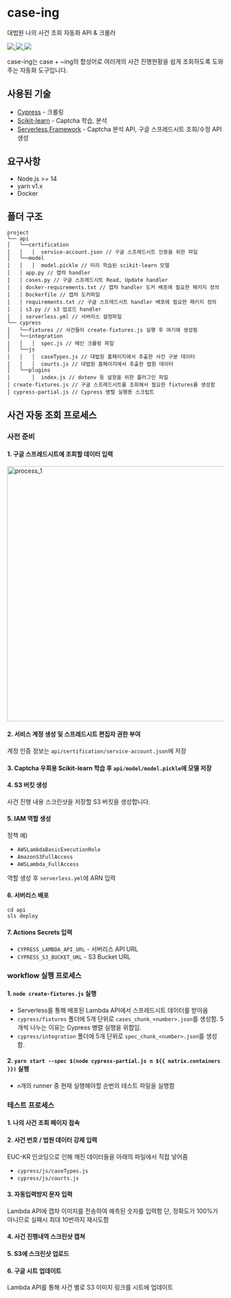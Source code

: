 # case-ing
대법원 나의 사건 조회 자동화 API & 크롤러

<a href="https://github.com/iicdii/case-ing/blob/master/LICENSE" alt="License">
    <img src="https://img.shields.io/badge/License-MIT-yellow.svg" />
</a>
<a href="https://github.com/iicdii/case-ing/actions/workflows/update-sheet-cron.yml" alt="Cron">
    <img src="https://github.com/iicdii/case-ing/actions/workflows/update-sheet-cron.yml/badge.svg" />
</a>
<a href="https://github.com/iicdii/case-ing/actions/workflows/update-sheet-manually.yml" alt="Manual Cron">
    <img src="https://github.com/iicdii/case-ing/actions/workflows/update-sheet-manually.yml/badge.svg" />
</a>

case-ing는 case + ~ing의 합성어로 여러개의 사건 진행현황을 쉽게 조회하도록 도와주는
자동화 도구입니다.

## 사용된 기술
- [Cypress](https://www.cypress.io/) - 크롤링
- [Scikit-learn](https://scikit-learn.org/) - Captcha 학습, 분석
- [Serverless Framework](https://www.serverless.com/) - Captcha 분석 API, 구글 스프레드시트 조회/수정 API 생성

## 요구사항
- Node.js >= 14
- yarn v1.x
- Docker

## 폴더 구조
```
project
└── api
│   └──certification
│   │   │  service-account.json // 구글 스프레드시트 인증을 위한 파일
│   └──model
│   │   │  model.pickle // 미리 학습된 scikit-learn 모델
│   │ app.py // 캡챠 handler
│   │ cases.py // 구글 스프레드시트 Read, Update handler
│   │ docker-requirements.txt // 캡챠 handler 도커 배포에 필요한 패키지 정의 
│   │ Dockerfile // 캡챠 도커파일
│   │ requirements.txt // 구글 스프레드시트 handler 배포에 필요한 패키지 정의
│   │ s3.py // s3 업로드 handler
│   │ serverless.yml // 서버리스 설정파일
└── cypress
│   └──fixtures // 사건들이 create-fixtures.js 실행 후 여기에 생성됨
│   └──integration
│   │   │  spec.js // 메인 크롤링 파일
│   └──js
│   │   │  caseTypes.js // 대법원 홈페이지에서 추출한 사건 구분 데이터
│   │   │  courts.js // 대법원 홈페이지에서 추출한 법원 데이터
│   └──plugins
│       │  index.js // dotenv 등 설정을 위한 플러그인 파일
│ create-fixtures.js // 구글 스프레드시트를 조회해서 필요한 fixtures를 생성함
│ cypress-partial.js // Cypress 병렬 실행용 스크립트
```

## 사건 자동 조회 프로세스

### 사전 준비

#### 1. 구글 스프레드시트에 조회할 데이터 입력
<img width="592" alt="process_1" src="https://user-images.githubusercontent.com/4951716/150552370-41dea747-98d8-40f3-87ae-f805402feb67.png">

#### 2. 서비스 계정 생성 및 스프레드시트 편집자 권한 부여
계정 인증 정보는 `api/certification/service-account.json`에 저장

#### 3. Captcha 우회용 Scikit-learn 학습 후 `api/model/model.pickle`에 모델 저장

#### 4. S3 버킷 생성
사건 진행 내용 스크린샷을 저장할 S3 버킷을 생성합니다.

#### 5. IAM 역할 생성
정책 예)
- `AWSLambdaBasicExecutionRole`
- `AmazonS3FullAccess`
- `AWSLambda_FullAccess`

역할 생성 후 `serverless.yml`에 ARN 입력

#### 6. 서버리스 배포
```
cd api
sls deploy
```

#### 7. Actions Secrets 입력
- `CYPRESS_LAMBDA_API_URL` - 서버리스 API URL
- `CYPRESS_S3_BUCKET_URL` - S3 Bucket URL

### workflow 실행 프로세스

#### 1. `node create-fixtures.js` 실행
- Serverless를 통해 배포된 Lambda API에서 스프레드시트 데이터를 받아옴
- `cypress/fixtures` 폴더에 5개 단위로 `cases_chunk_<number>.json`를 생성함. 5개씩 나누는 이유는 Cypress 병렬 실행을 위함임.
- `cypress/integration` 폴더에 5개 단위로 `spec_chunk_<number>.json`를 생성함.

#### 2. `yarn start --spec $(node cypress-partial.js n ${{ matrix.containers }})` 실행
- `n`개의 runner 중 현재 실행해야할 순번의 테스트 파일을 실행함

### 테스트 프로세스

#### 1. 나의 사건 조회 페이지 접속

#### 2. 사건 번호 / 법원 데이터 강제 입력
EUC-KR 인코딩으로 인해 깨진 데이터들을 아래의 파일에서 직접 넣어줌

- `cypress/js/caseTypes.js`
- `cypress/js/courts.js`

#### 3. 자동입력방지 문자 입력
Lambda API에 캡챠 이미지를 전송하여 예측된 숫자를 입력함
단, 정확도가 100%가 아니므로 실패시 최대 10번까지 재시도함

#### 4. 사건 진행내역 스크린샷 캡쳐
#### 5. S3에 스크린샷 업로드
#### 6. 구글 시트 업데이트
Lambda API를 통해 사건 별로 S3 이미지 링크를 시트에 업데이트

